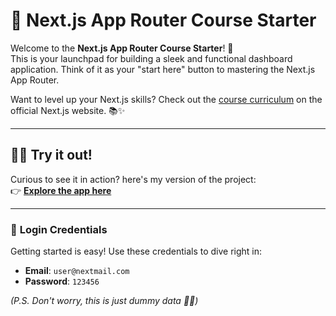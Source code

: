 # 🌟 **Next.js App Router Course Starter**  

Welcome to the **Next.js App Router Course Starter**! 🚀  
This is your launchpad for building a sleek and functional dashboard application. Think of it as your "start here" button to mastering the Next.js App Router.

Want to level up your Next.js skills? Check out the [course curriculum](https://nextjs.org/learn) on the official Next.js website. 📚✨

---

## 🧑‍💻 **Try it out!**  

Curious to see it in action? here's my version of the project:  
👉 **[Explore the app here](https://med-seddik-next-starter.vercel.app)**

---

### 🔑 **Login Credentials**

Getting started is easy! Use these credentials to dive right in:  
- **Email**: `user@nextmail.com`  
- **Password**: `123456`  

*(P.S. Don't worry, this is just dummy data 🕵️‍♂️)*  

